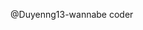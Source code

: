 @Duyenng13-wannabe coder

<!---
Duyenng13/Duyenng13 is a ✨ special ✨ repository because its `README.md` (this file) appears on your GitHub profile.
You can click the Preview link to take a look at your changes.
--->
